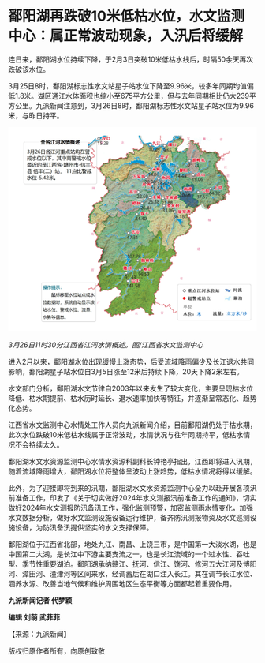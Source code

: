 # 鄱阳湖再跌破10米低枯水位，水文监测中心：属正常波动现象，入汛后将缓解

连日来，鄱阳湖水位持续下降，于2月3日突破10米低枯水线后，时隔50余天再次跌破该水位。

3月25日8时，鄱阳湖标志性水文站星子站水位下降至9.96米，较多年同期均值偏低1.8米。湖区通江水体面积也缩小至675平方公里，但与去年同期相比仍大239平方公里。九派新闻注意到，3月26日8时，鄱阳湖标志性水文站星子站水位为9.96米，与昨日持平。

![78103e5a25d3df344450bcb5fd2f0f8c.jpg](https://raw.githubusercontent.com/qqhsx/qqnews_image/main/2024/03/26/鄱阳湖再跌破10米低枯水位，水文监测中心：属正常波动现象，入汛后将缓解/78103e5a25d3df344450bcb5fd2f0f8c.jpg)

_3月26日11时30分江西省江河水情概述。图/江西省水文监测中心_

进入2月以来，鄱阳湖水位出现缓慢上涨态势，后受流域降雨偏少及长江退水共同影响，鄱阳湖星子站水位自3月5日涨至12米后持续下降，20天下降2米左右。

水文部门分析，鄱阳湖水文节律自2003年以来发生了较大变化，主要呈现枯水位降低、枯水期提前、枯水历时延长、退水速率加快等特征，并逐渐呈常态化、趋势化态势。

江西省水文监测中心水情处工作人员向九派新闻介绍，目前鄱阳湖仍处于枯水期，此次水位跌破10米低枯水线属于正常波动，水情状况与往年同期持平，低枯水情况不会持续太久。

鄱阳湖水文水资源监测中心水情水资源科副科长钟艳亭指出，江西即将进入汛期，随着流域降雨增大，鄱阳湖水位将整体呈波动上涨趋势，低枯水情况将得以缓解。

此外，为了迎接即将到来的汛期，鄱阳湖水文水资源监测中心全力以赴开展各项汛前准备工作，印发了《关于切实做好2024年水文测报汛前准备工作的通知》，切实做好2024年水文测报防汛备汛工作，强化监测预警，加密监测雨水情变化，加强水文数据分析，做好水文监测设施设备运行维护，备齐防汛测报物资及水文巡测设施设备，为防汛备汛提供坚实的水文支撑保障。

鄱阳湖位于江西省北部，地处九江、南昌、上饶三市，是中国第一大淡水湖，也是中国第二大湖，是长江中下游主要支流之一，也是长江流域的一个过水性、吞吐型、季节性重要湖泊。鄱阳湖承纳赣江、抚河、信江、饶河、修河五大江河及博阳河、漳田河、潼津河等区间来水，经调蓄后在湖口注入长江。其在调节长江水位、涵养水源、改善当地气候和维护周围地区生态平衡等方面都起着重要作用。

**九派新闻记者 代梦颖**

**编辑 刘萌 武菲菲**

【来源：九派新闻】

版权归原作者所有，向原创致敬

